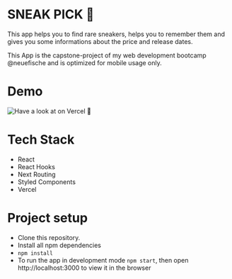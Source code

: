 # SNEAK PICK 👟

This app helps you to find rare sneakers, helps you to remember them and gives you some informations about the price
and release dates.

This App is the capstone-project of my web development bootcamp @neuefische and is optimized for mobile usage only.




# Demo

![Have a look at on Vercel 👀](https://capstone-project-khaki.vercel.app/)


# Tech Stack
- React
- React Hooks
- Next Routing
- Styled Components
- Vercel

# Project setup

- Clone this repository.
- Install all npm dependencies
- `npm install`
- To run the app in development mode `npm start`, then open http://localhost:3000 to view it in the browser

